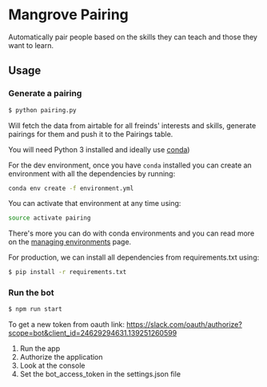 # Mangrove Pairing

Automatically pair people based on the skills they can teach and those
they want to learn.

## Usage

### Generate a pairing

```bash
$ python pairing.py
```

Will fetch the data from airtable for all freinds' interests and skills, generate pairings for them and push it to the Pairings table.

You will need Python 3 installed and ideally use [conda](https://conda.io/miniconda.html))

For the dev environment, once you have `conda` installed you can create an environment with all the dependencies
by running:

```bash
conda env create -f environment.yml
```

You can activate that environment at any time using:

```bash
source activate pairing
```

There's more you can do with conda environments and you can read more on the [managing environments](https://conda.io/docs/using/envs.html) page.

For production, we can install all dependencies from requirements.txt using:
```bash
$ pip install -r requirements.txt
```

### Run the bot

```bash
$ npm run start
```

To get a new token from oauth link:
https://slack.com/oauth/authorize?scope=bot&client_id=24629294631.139251260599

1) Run the app
2) Authorize the application
3) Look at the console
4) Set the bot_access_token in the settings.json file